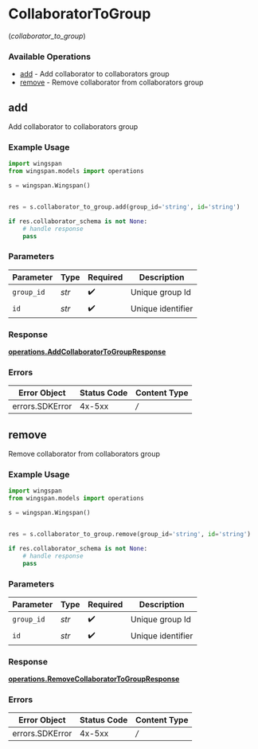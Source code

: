 # CollaboratorToGroup
(*collaborator_to_group*)

### Available Operations

* [add](#add) - Add collaborator to collaborators group
* [remove](#remove) - Remove collaborator from collaborators group

## add

Add collaborator to collaborators group

### Example Usage

```python
import wingspan
from wingspan.models import operations

s = wingspan.Wingspan()


res = s.collaborator_to_group.add(group_id='string', id='string')

if res.collaborator_schema is not None:
    # handle response
    pass
```

### Parameters

| Parameter          | Type               | Required           | Description        |
| ------------------ | ------------------ | ------------------ | ------------------ |
| `group_id`         | *str*              | :heavy_check_mark: | Unique group Id    |
| `id`               | *str*              | :heavy_check_mark: | Unique identifier  |


### Response

**[operations.AddCollaboratorToGroupResponse](../../models/operations/addcollaboratortogroupresponse.md)**
### Errors

| Error Object    | Status Code     | Content Type    |
| --------------- | --------------- | --------------- |
| errors.SDKError | 4x-5xx          | */*             |

## remove

Remove collaborator from collaborators group

### Example Usage

```python
import wingspan
from wingspan.models import operations

s = wingspan.Wingspan()


res = s.collaborator_to_group.remove(group_id='string', id='string')

if res.collaborator_schema is not None:
    # handle response
    pass
```

### Parameters

| Parameter          | Type               | Required           | Description        |
| ------------------ | ------------------ | ------------------ | ------------------ |
| `group_id`         | *str*              | :heavy_check_mark: | Unique group Id    |
| `id`               | *str*              | :heavy_check_mark: | Unique identifier  |


### Response

**[operations.RemoveCollaboratorToGroupResponse](../../models/operations/removecollaboratortogroupresponse.md)**
### Errors

| Error Object    | Status Code     | Content Type    |
| --------------- | --------------- | --------------- |
| errors.SDKError | 4x-5xx          | */*             |
